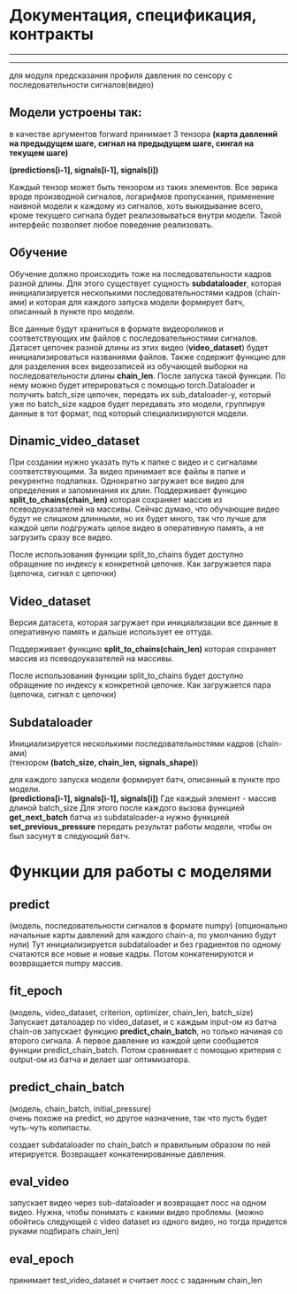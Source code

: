 # Документация, спецификация, контракты
---
---

для модуля предсказания профиля давления по сенсору с последовательности сигналов(видео)

## Модели устроены так:
в качестве аргументов forward принимает 3 тензора
**(карта давлений на предыдущем шаге, сигнал на предыдущем шаге, сингал на текущем шаге)**

**(predictions[i-1], signals[i-1], signals[i])**

Каждый тензор может быть тензором из таких элементов.
Все эврика вроде производной сигналов, логарифмов пропускания, применение наивной модели к каждому из сигналов, хоть выкидывание всего, кроме текущего сигнала будет реализовываться внутри модели. Такой интерфейс позволяет любое поведение реализовать.


## Обучение
Обучение должно происходить тоже на последовательности кадров разной длины. Для этого существует сущность **subdataloader**, которая инициализируется несколькими последовательностями кадров (chain-ами) и которая для каждого запуска модели формирует батч, описанный в пункте про модели.

Все данные будут храниться в формате видеороликов и соответствующих им файлов с последовательностями сигналов.
Датасет цепочек разной длины из этих видео (**video_dataset**) будет инициализироваться названиями файлов. Также содержит функцию для для разделения всех видеозаписей из обучающей выборки на последовательности длины **chain_len**. 
После запуска такой функции. По нему можно будет итерироваться с помощью torch.Dataloader и получить batch_size цепочек, передать их sub_dataloader-у, который уже по batch_size кадров будет передавать это модели, группируя данные в тот формат, под который специализируются модели.

## Dinamic_video_dataset
При создании нужно указать путь к папке с видео и с сигналами соответствующими. За видео принимает все файлы в папке и рекурентно подпапках. Однократно загружает все видео для определения и запоминания их длин.
Поддерживает функцию **split_to_chains(chain_len)** которая сохраняет массив из псеводоуказателей на массивы.
Сейчас думаю, что обучающие видео будут не слишком длинными, но их будет много, так что лучше для каждой цепи подгружать целое видео в оперативную память, а не загрузить сразу все видео.

После использования функции split_to_chains будет доступно обращение по индексу к конкретной цепочке. Как загружается пара (цепочка, сигнал с цепочки)

## Video_dataset

Версия датасета, которая загружает при инициализации все данные в оперативную память и дальше использует ее оттуда.

Поддерживает функцию **split_to_chains(chain_len)** которая сохраняет массив из псеводоуказателей на массивы.


После использования функции split_to_chains будет доступно обращение по индексу к конкретной цепочке. Как загружается пара (цепочка, сигнал с цепочки)

## Subdataloader

Инициализируется несколькими последовательностями кадров (chain-ами)\
(тензором **(batch_size, chain_len, signals_shape)**) 


для каждого запуска модели формирует батч, описанный в пункте про модели. \
**(predictions[i-1], signals[i-1], signals[i])** Где каждый элемент - массив длиной batch_size
Для этого после каждого вызова функцией **get_next_batch** батча из subdataloader-а нужно функцией **set_previous_pressure** передать результат работы модели, чтобы он был засунут в следующий батч.


# Функции для работы с моделями
## predict
(модель, последовательности сигналов в формате numpy)
(опционально начальные карты давлений для каждого chain-а, по умолчанию будут нули)
Тут инициализируется subdataloader и без градиентов по одному счатаются все новые и новые кадры. Потом конкатенируются и возвращается numpy массив.

## fit_epoch
(модель, video_dataset, criterion, optimizer, chain_len, batch_size)\
Запускает даталоадер по video_dataset, и с каждым input-ом из батча chain-ов запускает функцию **predict_chain_batch**, но только начиная со второго сигнала. А первое давление из каждой цепи сообщается функции predict_chain_batch. Потом сравнивает с помощью критерия с output-ом из батча и делает шаг оптимизатора.

## predict_chain_batch 
(модель, chain_batch, initial_pressure)\
очень похоже на predict, но другое назначение, так что пусть будет чуть-чуть копипасты.

создает subdataloader по chain_batch и правильным образом по ней итерируется. Возвращает конкатенированные давления.


## eval_video

запускает видео через sub-dataloader и возвращает лосс на одном видео.
Нужна, чтобы понимать с какими видео проблемы.
(можно обойтись следующей с video dataset из одного видео, но тогда придется руками подбирать chain_len)

## eval_epoch
принимает test_video_dataset и считает лосс с заданным chain_len